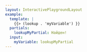 ```yaml
---
layout: InteractivePlaygroundLayout
example:
  template: |
    {{> (lookup . 'myVariable') }}
  partials:
    lookupMyPartial: Найден!
  input:
    myVariable: lookupMyPartial
---
```

